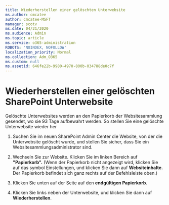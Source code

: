 ```yaml
---
title: Wiederherstellen einer gelöschten Unterwebsite
ms.author: cmcatee
author: cmcatee-MSFT
manager: scotv
ms.date: 04/21/2020
ms.audience: Admin
ms.topic: article
ms.service: o365-administration
ROBOTS: 'NOINDEX, NOFOLLOW'
localization_priority: Normal
ms.collection: Adm_O365
ms.custom: null
ms.assetid: 646fe22b-9980-4970-800b-034788de0c7f
---
```


# <a name="restore-a-deleted-sharepoint-subsite"></a>Wiederherstellen einer gelöschten SharePoint Unterwebsite

Gelöschte Unterwebsites werden an den Papierkorb der Websitesammlung gesendet, wo sie 93 Tage aufbewahrt werden. So stellen Sie eine gelöschte Unterwebsite wieder her
  
1. Suchen Sie im neuen SharePoint Admin Center die Website, von der die Unterwebsite gelöscht wurde, und stellen Sie sicher, dass Sie ein Websitesammlungsadministrator sind. 
    
2. Wechseln Sie zur Website. Klicken Sie im linken Bereich auf **"Papierkorb".** (Wenn der Papierkorb nicht angezeigt wird, klicken Sie auf das symbol Einstellungen, und klicken Sie dann auf **Websiteinhalte.** Der Papierkorb befindet sich ganz rechts auf der Befehlsleiste oben.)
    
3. Klicken Sie unten auf der Seite auf den **endgültigen Papierkorb.**
    
4. Klicken Sie links neben der Unterwebsite, und klicken Sie dann auf **Wiederherstellen**.
    

